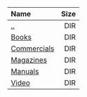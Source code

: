 |Name|Size|
|:---|---:|
|[..](../index.html)|DIR|
|[Books](Books/index.html)|DIR|
|[Commercials](Commercials/index.html)|DIR|
|[Magazines](Magazines/index.html)|DIR|
|[Manuals](Manuals/index.html)|DIR|
|[Video](Video/index.html)|DIR|
